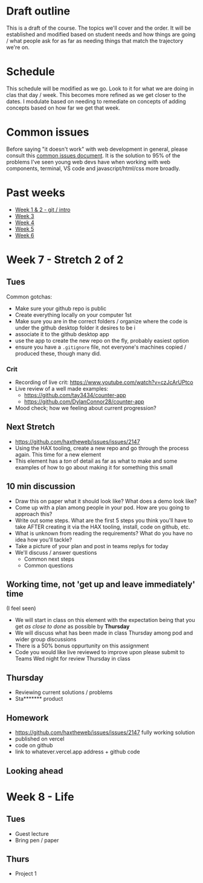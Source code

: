 # Draft outline
This is a draft of the course. The topics we'll cover and the order. It will be established and modified based on student needs and how things are going / what people ask for as far as needing things that match the trajectory we're on.

# Schedule
This schedule will be modified as we go. Look to it for what we are doing in clas that day / week. This becomes more refined as we get closer to the dates. I modulate based on needing to remediate on concepts of adding concepts based on how far we get that week.

# Common issues
Before saying "it doesn't work" with web development in general, please consult this [common issues document](common-issues.md). It is the solution to 95% of the problems I've seen young web devs have when working with web components, terminal, VS code and javascript/html/css more broadly.

# Past weeks
- [Week 1 & 2 - git / intro](fa24/week1-2.md)
- [Week 3](fa24/week-3.md)
- [Week 4](fa24/week-4.md)
- [Week 5](fa24/week-5.md)
- [Week 6](fa24/week-6.md)

# Week 7 - Stretch 2 of 2

## Tues

Common gotchas:
- Make sure your github repo is public
- Create everything locally on your computer 1st
- Make sure you are in the correct folders / organize where the code is under the github desktop folder it desires to be i
- associate it to the github desktop app
- use the app to create the new repo on the fly, probably easiest option
- ensure you have a `.gitignore` file, not everyone's machines copied / produced these, though many did.

### Crit
- Recording of live crit: https://www.youtube.com/watch?v=czJcArUPtco
- Live review of a well made examples:
  - https://github.com/tay3434/counter-app
  - https://github.com/DylanConnor28/counter-app
- Mood check; how we feeling about current progression?

## Next Stretch
- https://github.com/haxtheweb/issues/issues/2147
- Using the HAX tooling, create a new repo and go through the process again. This time for a new element
- This element has a *ton* of detail as far as what to make and some examples of how to go about making it for something this small

## 10 min discussion
- Draw this on paper what it should look like? What does a demo look like?
- Come up with a plan among people in your pod. How are you going to approach this?
- Write out some steps. What are the first 5 steps you think you'll have to take AFTER creating it via the HAX tooling,  install, code on github, etc.
- What is unknown from reading the requirements? What do you have no idea how you'll tackle?
- Take a picture of your plan and post in teams replys for today
- We'll discuss / answer questions
  - Common next steps
  - Common questions

## Working time, not 'get up and leave immediately' time
(I feel seen)

- We will start in class on this element with the expectation being that you get _as close to done_ as possible by **Thursday**
- We will discuss what has been made in class Thursday among pod and wider group discussions
- There is a 50% bonus oppurtunity on this assignment
- Code you would like live reviewed to improve upon please submit to Teams Wed night for review Thursday in class

## Thursday
- Reviewing current solutions / problems
- Sta******* product

## Homework
- https://github.com/haxtheweb/issues/issues/2147 fully working solution
- published on vercel
- code on github
- link to whatever.vercel.app address + github code

## Looking ahead

# Week 8 - Life

## Tues
- Guest lecture
- Bring pen / paper

## Thurs
- Project 1
